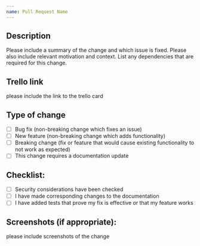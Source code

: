 ```yaml
---
name: Pull Request Name
---
```


## Description

Please include a summary of the change and which issue is fixed. Please also include relevant motivation and context.
List any dependencies that are required for this change.

## Trello link

please include the link to the trello card

## Type of change

- [ ] Bug fix (non-breaking change which fixes an issue)
- [ ] New feature (non-breaking change which adds functionality)
- [ ] Breaking change (fix or feature that would cause existing functionality to not work as expected)
- [ ] This change requires a documentation update

## Checklist:

- [ ] Security considerations have been checked
- [ ] I have made corresponding changes to the documentation
- [ ] I have added tests that prove my fix is effective or that my feature works

## Screenshots (if appropriate):

please include screenshots of the change
